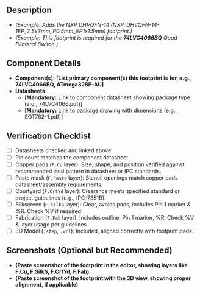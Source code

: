 ## Description

* *(Example: Adds the NXP DHVQFN-14 (NXP_DHVQFN-14-1EP_2.5x3mm_P0.5mm_EP1x1.5mm) footprint.)*
* *(Example: This footprint is required for the **74LVC4066BQ** Quad Bilateral Switch.)*

## Component Details

* **Component(s):** **[List primary component(s) this footprint is for, e.g., 74LVC4066BQ, ATmega328P-AU]**
* **Datasheets:**
  * [**Mandatory:** Link to component datasheet showing package type (e.g., 74LVC4066.pdf)]
  * [**Mandatory:** Link to package drawing with dimensions (e.g., SOT762-1.pdf)]

## Verification Checklist

* [ ] Datasheets checked and linked above.
* [ ] Pin count matches the component datasheet.
* [ ] Copper pads (`F.Cu` layer): Size, shape, and position verified against recommended land pattern in datasheet or IPC standards.
* [ ] Paste mask (`F.Paste` layer): Stencil openings match copper pads datasheet/assembly requirements.
* [ ] Courtyard (`F.CrtYd` layer): Clearance meets specified standard or project guidelines (e.g., IPC-7351B).
* [ ] Silkscreen (`F.SilkS` layer): Clear, avoids pads, includes Pin 1 marker & %R. Check %V if required.
* [ ] Fabrication (`F.Fab` layer): Includes outline, Pin 1 marker, %R. Check %V & layer usage per guidelines.
* [ ] 3D Model (`.step`, `.wrl`): Included, aligned correctly with footprint pads.

## Screenshots (Optional but Recommended)

* **(Paste screenshot of the footprint in the editor, showing layers like F.Cu, F.SilkS, F.CrtYd, F.Fab)**
* **(Paste screenshot of the footprint with the 3D view, showing proper alignment, if applicable)**
